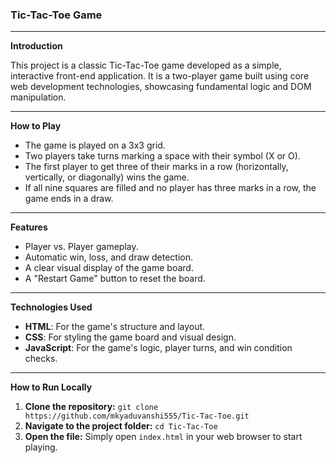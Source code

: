 ### Tic-Tac-Toe Game

-----

**Introduction**

This project is a classic Tic-Tac-Toe game developed as a simple, interactive front-end application. It is a two-player game built using core web development technologies, showcasing fundamental logic and DOM manipulation.

-----

**How to Play**

  * The game is played on a 3x3 grid.
  * Two players take turns marking a space with their symbol (X or O).
  * The first player to get three of their marks in a row (horizontally, vertically, or diagonally) wins the game.
  * If all nine squares are filled and no player has three marks in a row, the game ends in a draw.

-----

**Features**

  * Player vs. Player gameplay.
  * Automatic win, loss, and draw detection.
  * A clear visual display of the game board.
  * A "Restart Game" button to reset the board.

-----

**Technologies Used**

  * **HTML**: For the game's structure and layout.
  * **CSS**: For styling the game board and visual design.
  * **JavaScript**: For the game's logic, player turns, and win condition checks.

-----

**How to Run Locally**

1.  **Clone the repository:**
    `git clone https://github.com/mkyaduvanshi555/Tic-Tac-Toe.git`
2.  **Navigate to the project folder:**
    `cd Tic-Tac-Toe`
3.  **Open the file:** Simply open `index.html` in your web browser to start playing.
